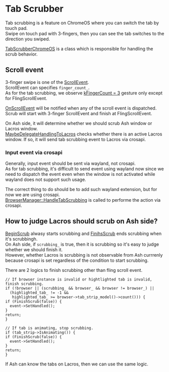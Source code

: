 # Tab Scrubber

Tab scrubbing is a feature on ChromeOS where you can switch the tab by touch pad.  
Swipe on touch pad with 3-fingers, then you can see the tab switches to the direction you swiped.

[TabScrubberChromeOS](https://source.chromium.org/chromium/chromium/src/+/main:chrome/browser/ui/views/tabs/tab_scrubber_chromeos.h;l=30;drc=6cf91926d52f754a64421f8ac4348559a43e07bf) is a class which is responsible for handling the scrub behavior.

## Scroll event
3-finger swipe is one of the [ScrollEvent](https://source.chromium.org/chromium/chromium/src/+/main:ui/events/event.h;l=998;drc=f85e2931070f20b81171b91298bda280ca337a09).  
ScrollEvent can specifies `finger_count_`.  
As for the tab scrubbing, we observe [kFingerCount = 3](https://source.chromium.org/chromium/chromium/src/+/main:chrome/browser/ui/views/tabs/tab_scrubber_chromeos.cc;l=134;drc=6cf91926d52f754a64421f8ac4348559a43e07bf) gesture only except for FlingScrollEvent.  

[OnScrollEvent](https://source.chromium.org/chromium/chromium/src/+/main:chrome/browser/ui/views/tabs/tab_scrubber_chromeos.cc;l=110;drc=6cf91926d52f754a64421f8ac4348559a43e07bf) will be notified when any of the scroll event is dispatched.  
Scrub will start with 3-finger ScrollEvent and finish at FlingScrollEvent.  

On Ash side, it will determine whether we should scrub Ash window or Lacros window.  
[MaybeDelegateHandlingToLacros](https://source.chromium.org/chromium/chromium/src/+/main:chrome/browser/ui/views/tabs/tab_scrubber_chromeos.cc;l=377;drc=f85e2931070f20b81171b91298bda280ca337a09) checks whether there is an active Lacros window. If so, it will send tab scrubbing event to Lacros via crosapi.

### Input event via crosapi
Generally, input event should be sent via wayland, not crosapi.  
As for tab scrubbing, it's difficult to send event using wayland now since we need to dispatch the event even when the window is not activated while wayland does not support such usage.  

The correct thing to do should be to add such wayland extension, but for now we are using crosapi.  
[BrowserManager::HandleTabScrubbing](https://source.chromium.org/chromium/chromium/src/+/main:chrome/browser/ash/crosapi/browser_manager.cc;l=518;drc=f85e2931070f20b81171b91298bda280ca337a09) is called to performe the action via crosapi.

## How to judge Lacros should scrub on Ash side?
[BeginScrub](https://source.chromium.org/chromium/chromium/src/+/main:chrome/browser/ui/views/tabs/tab_scrubber_chromeos.cc;l=245;drc=f85e2931070f20b81171b91298bda280ca337a09) alwasy starts scrubbing and [FinihsScrub](https://source.chromium.org/chromium/chromium/src/+/main:chrome/browser/ui/views/tabs/tab_scrubber_chromeos.cc;l=268;drc=f85e2931070f20b81171b91298bda280ca337a09) ends scrubbing when it's scrubbingh.  
On Ash side, if `scrubbing_` is true, then it is scrubbing so it's easy to judge whether we should finish it.  
However, whether Lacros is scrubbing is not observable from Ash currrenly because crosapi is set regardless of the condition to start scrubbing.  

There are 2 logics to finish scrubbing other than fling scroll event.

```cpp=
// If browser instance is invalid or hightlighted tab is invalid, finish scrubbing.
if (!browser || (scrubbing_ && browser_ && browser != browser_) ||
  (highlighted_tab_ != -1 &&
   highlighted_tab_ >= browser->tab_strip_model()->count())) {
if (FinishScrub(false)) {
  event->SetHandled();
}
return;
}

// If tab is animating, stop scrubbing.
if (tab_strip->IsAnimating()) {
if (FinishScrub(false)) {
  event->SetHandled();
}
return;
}
```
If Ash can know the tabs on Lacros, then we can use the same logic.